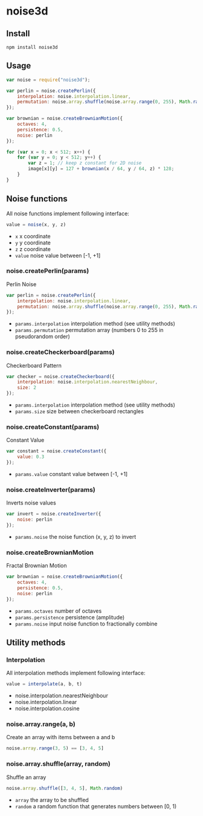 # noise3d

## Install

	npm install noise3d
	
## Usage

```javascript
var noise = require("noise3d");

var perlin = noise.createPerlin({
	interpolation: noise.interpolation.linear,
	permutation: noise.array.shuffle(noise.array.range(0, 255), Math.random)
});

var brownian = noise.createBrownianMotion({
	octaves: 4,
	persistence: 0.5,
	noise: perlin
});

for (var x = 0; x < 512; x++) {
	for (var y = 0; y < 512; y++) {
		var z = 1; // keep z constant for 2D noise
		image[x][y] = 127 + brownian(x / 64, y / 64, z) * 128;
	}
}
```

## Noise functions

All noise functions implement following interface:

```javascript
value = noise(x, y, z)
```
	
- `x` x coordinate
- `y` y coordinate
- `z` z coordinate
- `value` noise value between [-1, +1]

### noise.createPerlin(params)

Perlin Noise

```javascript
var perlin = noise.createPerlin({
	interpolation: noise.interpolation.linear,
	permutation: noise.array.shuffle(noise.array.range(0, 255), Math.random)
});
```

- `params.interpolation` interpolation method (see utility methods)
- `params.permutation` permutation array (numbers 0 to 255 in pseudorandom order)

### noise.createCheckerboard(params)

Checkerboard Pattern

```javascript
var checker = noise.createCheckerboard({
	interpolation: noise.interpolation.nearestNeighbour,
	size: 2
});
```

- `params.interpolation` interpolation method (see utility methods)
- `params.size` size between checkerboard rectangles

### noise.createConstant(params)

Constant Value

```javascript
var constant = noise.createConstant({
	value: 0.3
});
```

- `params.value` constant value between [-1, +1]

### noise.createInverter(params)

Inverts noise values

```javascript
var invert = noise.createInverter({
	noise: perlin
});
```

- `params.noise` the noise function (x, y, z) to invert

### noise.createBrownianMotion

Fractal Brownian Motion

```javascript
var brownian = noise.createBrownianMotion({
	octaves: 4,
	persistence: 0.5,
	noise: perlin
});
```

- `params.octaves` number of octaves
- `params.persistence` persistence (amplitude)
- `params.noise` input noise function to fractionally combine

## Utility methods

### Interpolation

All interpolation methods implement following interface:

```javascript
value = interpolate(a, b, t)
```

- noise.interpolation.nearestNeighbour
- noise.interpolation.linear
- noise.interpolation.cosine

### noise.array.range(a, b)

Create an array with items between a and b

```javascript
noise.array.range(3, 5) == [3, 4, 5]
```

### noise.array.shuffle(array, random)

Shuffle an array

```javascript
noise.array.shuffle([3, 4, 5], Math.random)
```

- `array` the array to be shuffled
- `random` a random function that generates numbers between [0, 1)


